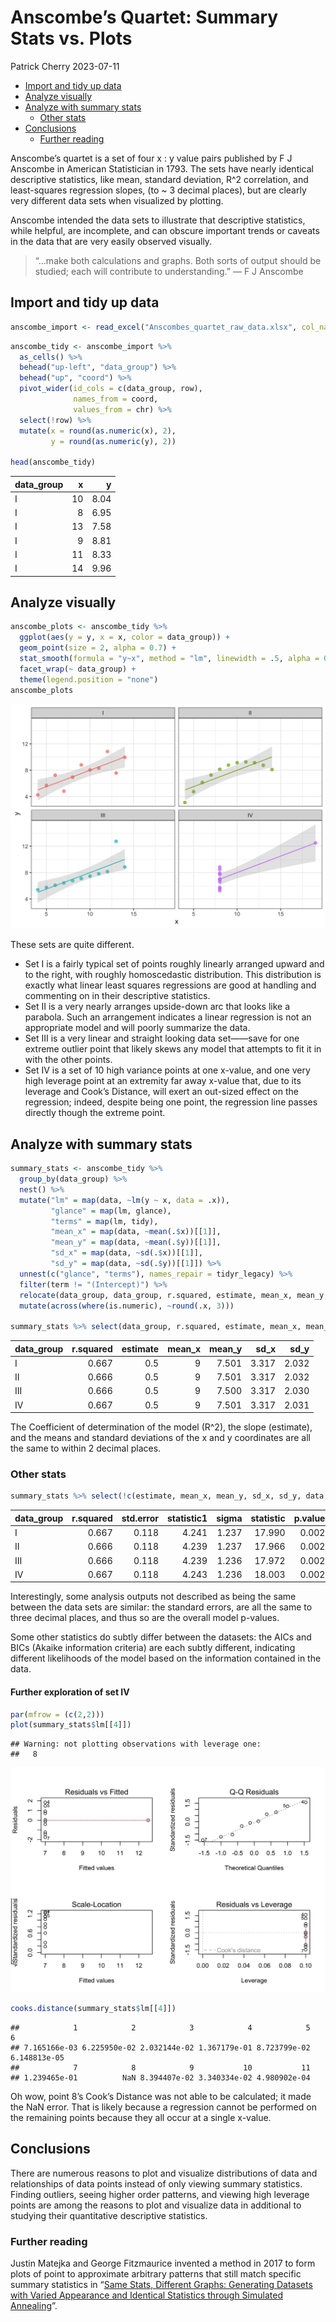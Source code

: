 Anscombe’s Quartet: Summary Stats vs. Plots
================
Patrick Cherry
2023-07-11

- [Import and tidy up data](#import-and-tidy-up-data)
- [Analyze visually](#analyze-visually)
- [Analyze with summary stats](#analyze-with-summary-stats)
  - [Other stats](#other-stats)
- [Conclusions](#conclusions)
  - [Further reading](#further-reading)

Anscombe’s quartet is a set of four x : y value pairs published by F J
Anscombe in American Statistician in 1793. The sets have nearly
identical descriptive statistics, like mean, standard deviation, R^2
correlation, and least-squares regression slopes, (to ~ 3 decimal
places), but are clearly very different data sets when visualized by
plotting.

Anscombe intended the data sets to illustrate that descriptive
statistics, while helpful, are incomplete, and can obscure important
trends or caveats in the data that are very easily observed visually.

> “…make both calculations and graphs. Both sorts of output should be
> studied; each will contribute to understanding.” — F J Anscombe

## Import and tidy up data

``` r
anscombe_import <- read_excel("Anscombes_quartet_raw_data.xlsx", col_names = FALSE)
```

``` r
anscombe_tidy <- anscombe_import %>%
  as_cells() %>%
  behead("up-left", "data_group") %>%
  behead("up", "coord") %>%
  pivot_wider(id_cols = c(data_group, row),
              names_from = coord,
              values_from = chr) %>%
  select(!row) %>%
  mutate(x = round(as.numeric(x), 2),
         y = round(as.numeric(y), 2))

head(anscombe_tidy)
```

<div class="kable-table">

| data_group |   x |    y |
|:-----------|----:|-----:|
| I          |  10 | 8.04 |
| I          |   8 | 6.95 |
| I          |  13 | 7.58 |
| I          |   9 | 8.81 |
| I          |  11 | 8.33 |
| I          |  14 | 9.96 |

</div>

## Analyze visually

``` r
anscombe_plots <- anscombe_tidy %>%
  ggplot(aes(y = y, x = x, color = data_group)) +
  geom_point(size = 2, alpha = 0.7) +
  stat_smooth(formula = "y~x", method = "lm", linewidth = .5, alpha = 0.25) +
  facet_wrap(~ data_group) +
  theme(legend.position = "none")
anscombe_plots
```

![](Anscombes_quartet_files/figure-gfm/unnamed-chunk-3-1.png)<!-- -->

These sets are quite different.

- Set I is a fairly typical set of points roughly linearly arranged
  upward and to the right, with roughly homoscedastic distribution. This
  distribution is exactly what linear least squares regressions are good
  at handling and commenting on in their descriptive statistics.
- Set II is a very nearly arranges upside-down arc that looks like a
  parabola. Such an arrangement indicates a linear regression is not an
  appropriate model and will poorly summarize the data.
- Set III is a very linear and straight looking data set——save for one
  extreme outlier point that likely skews any model that attempts to fit
  it in with the other points.
- Set IV is a set of 10 high variance points at one x-value, and one
  very high leverage point at an extremity far away x-value that, due to
  its leverage and Cook’s Distance, will exert an out-sized effect on
  the regression; indeed, despite being one point, the regression line
  passes directly though the extreme point.

## Analyze with summary stats

``` r
summary_stats <- anscombe_tidy %>%
  group_by(data_group) %>%
  nest() %>%
  mutate("lm" = map(data, ~lm(y ~ x, data = .x)),
         "glance" = map(lm, glance),
         "terms" = map(lm, tidy),
         "mean_x" = map(data, ~mean(.$x))[[1]],
         "mean_y" = map(data, ~mean(.$y))[[1]],
         "sd_x" = map(data, ~sd(.$x))[[1]],
         "sd_y" = map(data, ~sd(.$y))[[1]]) %>%
  unnest(c("glance", "terms"), names_repair = tidyr_legacy) %>%
  filter(term != "(Intercept)") %>%
  relocate(data_group, data_group, r.squared, estimate, mean_x, mean_y, sd_x, sd_y, std.error, statistic1) %>%
  mutate(across(where(is.numeric), ~round(.x, 3)))

summary_stats %>% select(data_group, r.squared, estimate, mean_x, mean_y, sd_x, sd_y)
```

<div class="kable-table">

| data_group | r.squared | estimate | mean_x | mean_y |  sd_x |  sd_y |
|:-----------|----------:|---------:|-------:|-------:|------:|------:|
| I          |     0.667 |      0.5 |      9 |  7.501 | 3.317 | 2.032 |
| II         |     0.666 |      0.5 |      9 |  7.501 | 3.317 | 2.032 |
| III        |     0.666 |      0.5 |      9 |  7.500 | 3.317 | 2.030 |
| IV         |     0.667 |      0.5 |      9 |  7.501 | 3.317 | 2.031 |

</div>

The Coefficient of determination of the model (R^2), the slope
(estimate), and the means and standard deviations of the x and y
coordinates are all the same to within 2 decimal places.

### Other stats

``` r
summary_stats %>% select(!c(estimate, mean_x, mean_y, sd_x, sd_y, data, lm, adj.r.squared, df, term))
```

<div class="kable-table">

| data_group | r.squared | std.error | statistic1 | sigma | statistic | p.value |  logLik |    AIC |    BIC | deviance | df.residual | nobs | p.value1 |
|:-----------|----------:|----------:|-----------:|------:|----------:|--------:|--------:|-------:|-------:|---------:|------------:|-----:|---------:|
| I          |     0.667 |     0.118 |      4.241 | 1.237 |    17.990 |   0.002 | -16.841 | 39.681 | 40.875 |   13.763 |           9 |   11 |    0.002 |
| II         |     0.666 |     0.118 |      4.239 | 1.237 |    17.966 |   0.002 | -16.846 | 39.692 | 40.886 |   13.776 |           9 |   11 |    0.002 |
| III        |     0.666 |     0.118 |      4.239 | 1.236 |    17.972 |   0.002 | -16.838 | 39.676 | 40.870 |   13.756 |           9 |   11 |    0.002 |
| IV         |     0.667 |     0.118 |      4.243 | 1.236 |    18.003 |   0.002 | -16.833 | 39.665 | 40.859 |   13.742 |           9 |   11 |    0.002 |

</div>

Interestingly, some analysis outputs not described as being the same
between the data sets are similar: the standard errors, are all the same
to three decimal places, and thus so are the overall model p-values.

Some other statistics do subtly differ between the datasets: the AICs
and BICs (Akaike information criteria) are each subtly different,
indicating different likelihoods of the model based on the information
contained in the data.

#### Further exploration of set IV

``` r
par(mfrow = (c(2,2)))
plot(summary_stats$lm[[4]])
```

    ## Warning: not plotting observations with leverage one:
    ##   8

![](Anscombes_quartet_files/figure-gfm/unnamed-chunk-6-1.png)<!-- -->

``` r
cooks.distance(summary_stats$lm[[4]])
```

    ##            1            2            3            4            5            6 
    ## 7.165166e-03 6.225950e-02 2.032144e-02 1.367179e-01 8.723799e-02 6.148813e-05 
    ##            7            8            9           10           11 
    ## 1.239465e-01          NaN 8.394407e-02 3.340334e-02 4.980902e-04

Oh wow, point 8’s Cook’s Distance was not able to be calculated; it made
the NaN error. That is likely because a regression cannot be performed
on the remaining points because they all occur at a single x-value.

## Conclusions

There are numerous reasons to plot and visualize distributions of data
and relationships of data points instead of only viewing summary
statistics. Finding outliers, seeing higher order patterns, and viewing
high leverage points are among the reasons to plot and visualize data in
additional to studying their quantitative descriptive statistics.

### Further reading

Justin Matejka and George Fitzmaurice invented a method in 2017 to form
plots of point to approximate arbitrary patterns that still match
specific summary statistics in “[Same Stats, Different Graphs:
Generating Datasets with Varied Appearance and Identical Statistics
through Simulated
Annealing](https://web.archive.org/web/20201004003855/https://www.autodesk.com/research/publications/same-stats-different-graphs)”.
